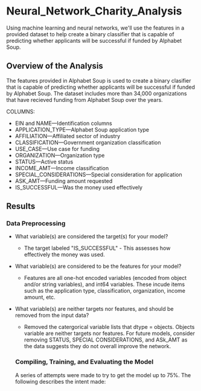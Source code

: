 # Neural_Network_Charity_Analysis
Using machine learning and neural networks, we'll use the features in a provided dataset to help create a binary classifier that is capable of predicting whether applicants will be successful if funded by Alphabet Soup.

## Overview of the Analysis

The features provided in Alphabet Soup is used to create a binary clasifier that is capable of predicting whether applicants will be successful if funded by Alphabet Soup. The dataset includes more than 34,000 organizations that have recieved funding from Alphabet Soup over the years.

COLUMNS:

- EIN and NAME—Identification columns
- APPLICATION_TYPE—Alphabet Soup application type
- AFFILIATION—Affiliated sector of industry
- CLASSIFICATION—Government organization classification
- USE_CASE—Use case for funding
- ORGANIZATION—Organization type
- STATUS—Active status
- INCOME_AMT—Income classification
- SPECIAL_CONSIDERATIONS—Special consideration for application
- ASK_AMT—Funding amount requested
- IS_SUCCESSFUL—Was the money used effectively

## Results

### Data Preprocessing 

- What variable(s) are considered the target(s) for your model?

  - The target labeled "IS_SUCCESSFUL" - This assesses how effectively the money was used.

- What variable(s) are considered to be the features for your model?

  - Features are all one-hot encoded variables (encoded from object and/or string variables), and int64 variables. These incude items such as the application type, classification, organization, income amount, etc.

- What variable(s) are neither targets nor features, and should be removed from the input data?

  - Removed the catergorical variable lists that dtype = objects. Objects variable are neither targets nor features. For future models, consider removing STATUS, SPECIAL CONSIDERATIONS, and ASk_AMT as the data suggests they do not overall improve the network.

  ### Compiling, Training, and Evaluating the Model

  A series of attempts were made to try to get the model up to 75%. The following describes the intent made:

  




